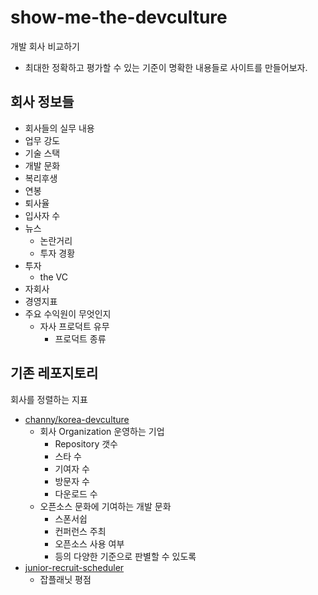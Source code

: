 # show-me-the-devculture

개발 회사 비교하기

- 최대한 정확하고 평가할 수 있는 기준이 명확한 내용들로 사이트를 만들어보자.

## 회사 정보들

- 회사들의 실무 내용
- 업무 강도
- 기술 스택
- 개발 문화
- 복리후생
- 연봉
- 퇴사율
- 입사자 수
- 뉴스
  - 논란거리
  - 투자 경황
- 투자
  - the VC
- 자회사
- 경영지표
- 주요 수익원이 무엇인지
  - 자사 프로덕트 유무
    - 프로덕트 종류

## 기존 레포지토리

회사를 정렬하는 지표

- [channy/korea-devculture](https://github.com/channy/korea-devculture)
  - 회사 Organization 운영하는 기업
    - Repository 갯수
    - 스타 수
    - 기여자 수
    - 방문자 수
    - 다운로드 수
  - 오픈소스 문화에 기여하는 개발 문화
    - 스폰서쉽
    - 컨퍼런스 주최
    - 오픈소스 사용 여부
    - 등의 다양한 기준으로 판별할 수 있도록
- [junior-recruit-scheduler](https://github.com/jojoldu/junior-recruit-scheduler)
  - 잡플래닛 평점

